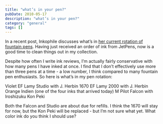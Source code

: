 ```yaml
---
title: "what’s in your pen?"
pubDate: 2010-05-17
description: "what’s in your pen?"
category: "general"
tags: []
---
```


In a recent post, Inkophile discusses what’s in [her current rotation of fountain pens](http://inkophile.wordpress.com/2010/05/17/variety-makes-writing-spicy/). Having just received an order of ink from JetPens, now is a good time to clean things out in my collection.

Despite how often I write ink reviews, I’m actually fairly conservative with how many pens I have inked at once. I find that I don’t effectively use more than three pens at a time - a low number, I think compared to many fountain pen enthusiasts. So here is what’s in my pen rotation:

Violet EF Lamy Studio with J. Herbin 1670
EF Lamy 2000 with J. Herbin Orange Indien (one of the four inks that arrived today)
M Pilot Falcon with Iroshizuku Kon Peki

Both the Falcon and Studio are about due for refills. I think the 1670 will stay for now, but the Kon Peki will be replaced - but I’m not sure what yet. What color ink do you think I should use?
